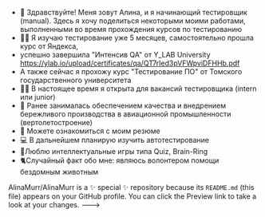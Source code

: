 - 👋 Здравствуйте! Меня зовут Алина, и я начинающий тестировщик (manual). Здесь я хочу поделиться некоторыми моими работами, выполненными во время прохождения курсов по тестированию
- 🧑‍🎓 Я изучаю тестирование уже 5 месяцев, самостоятельно прошла курс от Яндекса,
-    успешно завершила "Интенсив QA" от Y_LAB University https://ylab.io/upload/certificates/qa/QT7rIed3pVFWpviDFHHb.pdf
-    А также сейчас я прохожу курс "Тестирование ПО" от Томского государственного университета
- 👩‍💻 В настоящее время я открыта для вакансий тестировщика (intern или junior)
- 🚁 Ранее занималась обеспечением качества и внедрением бережливого производства в авиационной промышленности (вертолетостроение)
- 📃 Можете ознакомиться с моим резюме 
- 💻 В дальнейшем планирую изучить автотестирование
- 🧠Люблю интеллектуальные игры  типа Quiz, Brain-Ring
- 🐈Случайный факт обо мне: являюсь волонтером помощи бездомным животным

AlinaMurr/AlinaMurr is a ✨ special ✨ repository because its `README.md` (this file) appears on your GitHub profile.
You can click the Preview link to take a look at your changes.
--->
